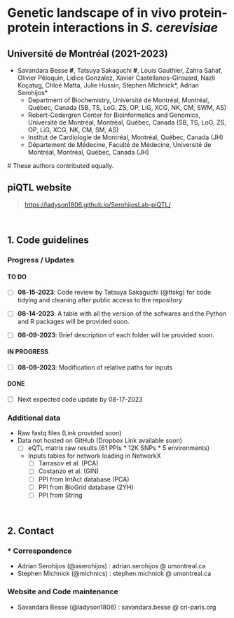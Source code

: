 # Genetic landscape of in vivo protein-protein interactions in _S. cerevisiae_
## __Université de Montréal (2021-2023)__
- Savandara Besse __#__, Tatsuya Sakaguchi __#__, Louis Gauthier, Zahra Sahaf, Olivier Péloquin, Lidice Gonzalez, Xavier Castellanos-Girouard, Nazli Koçatug, Chloé Matta, Julie Hussin, Stephen Michnick\*, Adrian Serohijos\*
  - Department of Biochemistry, Université de Montréal, Montréal, Québec, Canada (SB, TS, LoG, ZS, OP, LiG, XCG, NK, CM, SWM, AS)
  - Robert-Cedergren Center for Bioinformatics and Genomics, Université de Montréal, Montréal, Québec, Canada (SB, TS, LoG, ZS, OP, LiG, XCG, NK, CM, SM, AS)
  - Institut de Cardiologie de Montréal, Montréal, Québec, Canada (JH)
  - Département de Médecine, Faculté de Médecine, Université de Montréal, Montréal, Québec, Canada (JH)
  
\# These authors contributed equally. 

## piQTL website 
> https://ladyson1806.github.io/SerohijosLab-piQTL/

<br>

## 1. Code guidelines

### Progress / Updates
#### TO DO
- [ ] __08-15-2023__: Code review by Tatsuya Sakaguchi (@ttskg) for code tidying and cleaning after public access to the repository
- [ ] __08-14-2023__: A table with all the version of the sofwares and the Python and R packages will be provided soon. 

- [ ] __08-09-2023__: Brief description of each folder will be provided soon.
#### IN PROGRESS 
- [ ] __08-09-2023__: Modification of relative paths for inputs

#### DONE
- [ ] Next expected code update by 08-17-2023


### Additional data
- Raw fastq files (Link provided soon)
- Data not hosted on GitHub (Dropbox Link available soon)
  - [ ] eQTL matrix raw results (61 PPIs * 12K SNPs * 5 environments)
  - Inputs tables for network loading in NetworkX
    - [ ] Tarrasov et al. (PCA)
    - [ ] Costanzo et al. (GIN)
    - [ ] PPI from IntAct database (PCA)
    - [ ] PPI from BioGrid database (2YH)
    - [ ] PPI from String

<br> 

## 2. Contact 

### \* Correspondence
- Adrian Serohijos (@aserohijos) : adrian.serohijos @ umontreal.ca
- Stephen Michnick (@michnics) : stephen.michnick @ umontreal.ca

### Website and Code maintenance
- Savandara Besse (@ladyson1806) : savandara.besse @ cri-paris.org


